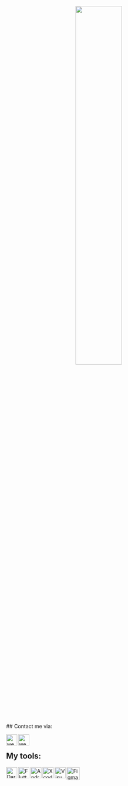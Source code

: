 <div align="center">
<img src="https://github.com/dbinsky/dbinsky/blob/main/assets/greetings.gif" align="center" style="width: 50%" />
</div>  
## Contact me via:

[<img align="left" alt="webtricks-master.ru" width="30px" src="https://github.com/dbinsky/dbinsky/blob/main/assets/gmail.png?raw=true"/>][Mail]
[<img align="left" alt="webtricks-master.ru" width="30px" src="https://github.com/dbinsky/dbinsky/blob/main/assets/telegram.png?raw=true" />][Telegram]

<br />

## My tools:

[<img align="left" alt="Dart" width="30px" src="https://github.com/dbinsky/dbinsky/blob/main/assets/dart.png"/>][Dart]
[<img align="left" alt="Flutter" width="30px" src="https://github.com/dbinsky/dbinsky/blob/main/assets/flutter.png"/>][Flutter]
[<img align="left" alt="Android Studio" width="30px" src="https://github.com/dbinsky/dbinsky/blob/main/assets/android_studio.png"/>][Android Studio]
[<img align="left" alt="Xcode" width="30px" src="https://github.com/dbinsky/dbinsky/blob/main/assets/xcode.png"/>][Xcode]
[<img align="left" alt="Visual Studio Code" width="30px" src="https://github.com/dbinsky/dbinsky/blob/main/assets/visual_studio_code.png"/>][Visual Studio Code]
[<img align="left" alt="Figma" width="35px" src="https://github.com/dbinsky/dbinsky/blob/main/assets/figma.png"/>][Figma]

<br />
<br />

   <br />
   <img src="https://komarev.com/ghpvc/?username=dbinsky&style=flat-square&color=blue" alt=""/>
   
[Mail]: https://mailto:dubinsky.ad@gmail.com
[Telegram]: https://tlgg.ru/dubinsky
[Dart]: https://dart.dev
[Flutter]: https://flutter.dev
[Android Studio]: https://developer.android.com/studio
[Xcode]: https://developer.apple.com/xcode/
[Visual Studio Code]: https://code.visualstudio.com
[Figma]: https://www.figma.com/files/recent?fuid=1141714886146327093
